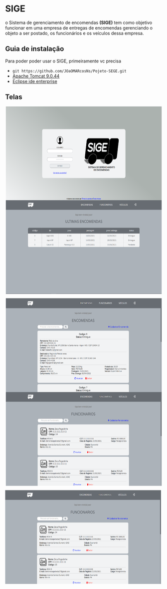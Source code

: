 # SIGE
o Sistema de gerenciamento de encomendas **(SIGE)** tem como objetivo funcionar em uma empresa de entregas de encomendas gerenciando o objeto a ser postado, os funcionários e os veículos dessa empresa.
## Guia de instalação
Para poder poder usar o SIGE, primeiramente vc precisa
- ``git https://github.com/JOaOMARcosNs/Pojeto-SEGE.git``
- <a href="https://tomcat.apache.org/download-90.cgi">Apache Tomcat 9.0.44</a>
- <a href="https://www.eclipse.org/downloads/packages/release/kepler/sr2/eclipse-ide-java-ee-developers">Eclipse ide enterprise</a>
## Telas 
<p align="center">
  <img align="center" src="https://github.com/JOaOMARcosNs/Pojeto-SEGE/blob/main/Captura%20de%20tela%202021-03-25%20105259.png?raw=true" width="500" height="300" />
  <img align="center" src="https://github.com/JOaOMARcosNs/Pojeto-SEGE/blob/main/Captura%20de%20tela%202021-03-25%20105334.png?raw=true" width="500" height="300"/>
</p>
<p align="center">
  <img align="center" src="https://github.com/JOaOMARcosNs/Pojeto-SEGE/blob/main/Captura%20de%20tela%202021-03-25%20105357.png?raw=true" width="500" height="300" />
  <img align="center" src="https://github.com/JOaOMARcosNs/Pojeto-SEGE/blob/main/Captura%20de%20tela%202021-03-25%20105413.png?raw=true" width="500" height="300"/>
</p>
<img align="70%" src="https://github.com/JOaOMARcosNs/Pojeto-SEGE/blob/main/Captura%20de%20tela%202021-03-25%20105413.png?raw=true" width="500" height="300"/>

